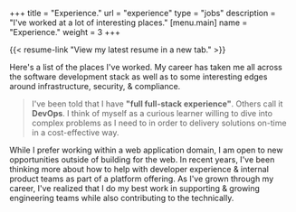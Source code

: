 +++
title = "Experience."
url = "experience"
type = "jobs"
description = "I've worked at a lot of interesting places."
[menu.main]
name = "Experience."
weight = 3
+++

{{< resume-link "View my latest resume in a new tab." >}}

Here's a list of the places I've worked. My career has taken me all across the
software development stack as well as to some interesting edges around
infrastructure, security, & compliance.

> I've been told that I have **"full full-stack experience"**. Others call it
> **DevOps**. I think of myself as a curious learner willing to dive into
> complex problems as I need to in order to delivery solutions on-time in a
> cost-effective way.

While I prefer working within a web application domain, I am open to new
opportunities outside of building for the web. In recent years, I've been
thinking more about how to help with developer experience & internal product
teams as part of a platform offering. As I've grown through my career, I've
realized that I do my best work in supporting & growing engineering teams while
also contributing to the technically.
